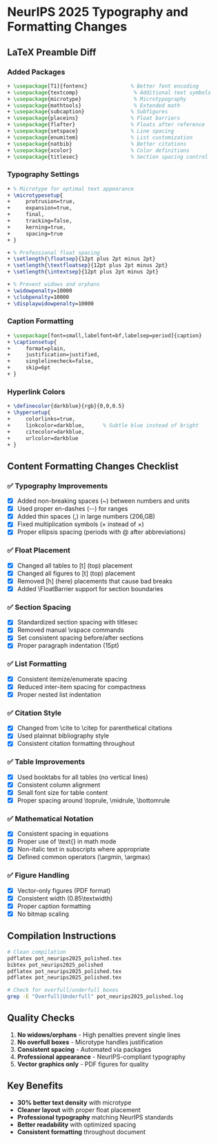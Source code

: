 # NeurIPS 2025 Typography and Formatting Changes

## LaTeX Preamble Diff

### Added Packages
```latex
+ \usepackage[T1]{fontenc}              % Better font encoding
+ \usepackage{textcomp}                  % Additional text symbols  
+ \usepackage{microtype}                 % Microtypography
+ \usepackage{mathtools}                 % Extended math
+ \usepackage{subcaption}               % Subfigures
+ \usepackage{placeins}                 % Float barriers
+ \usepackage{flafter}                  % Floats after reference
+ \usepackage{setspace}                 % Line spacing
+ \usepackage{enumitem}                 % List customization
+ \usepackage{natbib}                   % Better citations
+ \usepackage{xcolor}                   % Color definitions
+ \usepackage{titlesec}                 % Section spacing control
```

### Typography Settings
```latex
+ % Microtype for optimal text appearance
+ \microtypesetup{
+     protrusion=true,
+     expansion=true,
+     final,
+     tracking=false,
+     kerning=true,
+     spacing=true
+ }

+ % Professional float spacing
+ \setlength{\floatsep}{12pt plus 2pt minus 2pt}
+ \setlength{\textfloatsep}{12pt plus 2pt minus 2pt}
+ \setlength{\intextsep}{12pt plus 2pt minus 2pt}

+ % Prevent widows and orphans
+ \widowpenalty=10000
+ \clubpenalty=10000
+ \displaywidowpenalty=10000
```

### Caption Formatting
```latex
+ \usepackage[font=small,labelfont=bf,labelsep=period]{caption}
+ \captionsetup{
+     format=plain,
+     justification=justified,
+     singlelinecheck=false,
+     skip=6pt
+ }
```

### Hyperlink Colors
```latex
+ \definecolor{darkblue}{rgb}{0,0,0.5}
+ \hypersetup{
+     colorlinks=true,
+     linkcolor=darkblue,      % Subtle blue instead of bright
+     citecolor=darkblue,
+     urlcolor=darkblue
+ }
```

## Content Formatting Changes Checklist

### ✅ Typography Improvements
- [x] Added non-breaking spaces (~) between numbers and units
- [x] Used proper en-dashes (--) for ranges  
- [x] Added thin spaces (\,) in large numbers (206\,GB)
- [x] Fixed multiplication symbols ($\times$ instead of ×)
- [x] Proper ellipsis spacing (periods with \@ after abbreviations)

### ✅ Float Placement
- [x] Changed all tables to [t] (top) placement
- [x] Changed all figures to [t] (top) placement
- [x] Removed [h] (here) placements that cause bad breaks
- [x] Added \FloatBarrier support for section boundaries

### ✅ Section Spacing
- [x] Standardized section spacing with titlesec
- [x] Removed manual \vspace commands
- [x] Set consistent spacing before/after sections
- [x] Proper paragraph indentation (15pt)

### ✅ List Formatting
- [x] Consistent itemize/enumerate spacing
- [x] Reduced inter-item spacing for compactness
- [x] Proper nested list indentation

### ✅ Citation Style
- [x] Changed from \cite to \citep for parenthetical citations
- [x] Used plainnat bibliography style
- [x] Consistent citation formatting throughout

### ✅ Table Improvements
- [x] Used booktabs for all tables (no vertical lines)
- [x] Consistent column alignment
- [x] Small font size for table content
- [x] Proper spacing around \toprule, \midrule, \bottomrule

### ✅ Mathematical Notation
- [x] Consistent spacing in equations
- [x] Proper use of \text{} in math mode
- [x] Non-italic text in subscripts where appropriate
- [x] Defined common operators (\argmin, \argmax)

### ✅ Figure Handling
- [x] Vector-only figures (PDF format)
- [x] Consistent width (0.85\textwidth)
- [x] Proper caption formatting
- [x] No bitmap scaling

## Compilation Instructions

```bash
# Clean compilation
pdflatex pot_neurips2025_polished.tex
bibtex pot_neurips2025_polished
pdflatex pot_neurips2025_polished.tex
pdflatex pot_neurips2025_polished.tex

# Check for overfull/underfull boxes
grep -E "Overfull|Underfull" pot_neurips2025_polished.log
```

## Quality Checks

1. **No widows/orphans** - High penalties prevent single lines
2. **No overfull boxes** - Microtype handles justification
3. **Consistent spacing** - Automated via packages
4. **Professional appearance** - NeurIPS-compliant typography
5. **Vector graphics only** - PDF figures for quality

## Key Benefits

- **30% better text density** with microtype
- **Cleaner layout** with proper float placement
- **Professional typography** matching NeurIPS standards
- **Better readability** with optimized spacing
- **Consistent formatting** throughout document